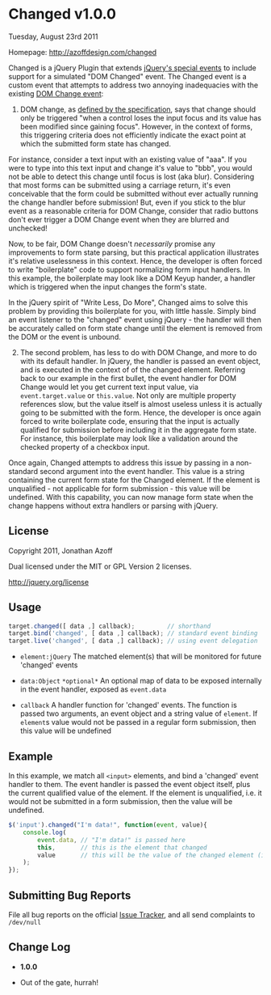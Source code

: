 Changed v1.0.0
=================
Tuesday, August 23rd 2011

Homepage: <http://azoffdesign.com/changed>

Changed is a jQuery Plugin that extends [jQuery's special events](http://benalman.com/news/2010/03/jquery-special-events/) to include support for a simulated "DOM Changed" event. The Changed event is a custom event that attempts to address two annoying inadequacies with the existing [DOM Change event](http://www.w3.org/TR/DOM-Level-2-Events/events.html#Events-eventgroupings-htmlevents):

1) DOM change, as [defined by the specification](http://www.w3.org/TR/DOM-Level-2-Events/events.html#Events-eventgroupings-htmlevents), says that change should only be triggered "when a control loses the input focus and its value has been modified since gaining focus". However, in the context of forms, this triggering criteria does not efficiently indicate the exact point at which the submitted form state has changed. 

For instance, consider a text input with an existing value of "aaa". If you were to type into this text input and change it's value to "bbb", you would not be able to detect this change until focus is lost (aka blur). Considering that most forms can be submitted using a carriage return, it's even conceivable that the form could be submitted without ever actually running the change handler before submission! But, even if you stick to the blur event as a reasonable criteria for DOM Change, consider that radio buttons don't ever trigger a DOM Change event when they are blurred and unchecked!

Now, to be fair, DOM Change doesn't *necessarily* promise any improvements to form state parsing, but this practical application illustrates it's relative uselessness in this context. Hence, the developer is often forced to write "boilerplate" code to support normalizing form input handlers. In this example, the boilerplate may look like a DOM Keyup hander, a handler which is triggered when the input changes the form's state.

In the jQuery spirit of "Write Less, Do More", Changed aims to solve this problem by providing this boilerplate for you, with
little hassle. Simply bind an event listener to the "changed" event using jQuery - the handler will then be accurately called on form state change until the element is removed from the DOM or the event is unbound.

2) The second problem, has less to do with DOM Change, and more to do with its default handler. In jQuery, the handler is passed
an event object, and is executed in the context of of the changed element. Referring back to our example in the first bullet, the event handler for DOM Change would let you get current text input value, via `event.target.value` or `this.value`. Not only are multiple property references slow, but the value itself is almost useless unless it is actually going to be submitted with the form. Hence, the developer is once again forced to write boilerplate code, ensuring that the input is actually qualified for submission before including it in the aggregate form state. For instance, this boilerplate may look like a validation around the checked property of a checkbox input.

Once again, Changed attempts to address this issue by passing in a non-standard second argument into the event handler. This value is a string containing the current form state for the Changed element. If the element is unqualified - not applicable for form submission - this value will be undefined. With this capability, you can now manage form state when the change happens without extra handlers or parsing with jQuery.
 
License
-------
Copyright 2011, Jonathan Azoff

Dual licensed under the MIT or GPL Version 2 licenses.

<http://jquery.org/license>

Usage
-----
```javascript
target.changed([ data ,] callback);         // shorthand
target.bind('changed', [ data ,] callback); // standard event binding
target.live('changed', [ data ,] callback); // using event delegation
```

+ `element:jQuery`
    The matched element(s) that will be monitored for future 'changed' events

+ `data:Object` `*optional*`
    An optional map of data to be exposed internally in the event handler, exposed as `event.data`

+ `callback`
    A handler function for 'changed' events. The function is passed two arguments, an event object and
    a string value of `element`. If `element`s value would not be passed in a regular form submission,
    then this value will be undefined

Example
------
In this example, we match all `<input>` elements, and bind a 'changed' event handler to them. The event
handler is passed the event object itself, plus the current qualified value of the element. If the element
is unqualified, i.e. it would not be submitted in a form submission, then the value will be undefined.

```javascript
$('input').changed("I'm data!", function(event, value){
    console.log(
        event.data, // "I'm data!" is passed here
        this,       // this is the element that changed
        value       // this will be the value of the changed element (if qualified)
    );
});
```

Submitting Bug Reports
----------------------
File all bug reports on the official [Issue Tracker](/azoff/changed/issues), and all send complaints to `/dev/null`

Change Log
----------
 * __1.0.0__
  - Out of the gate, hurrah!